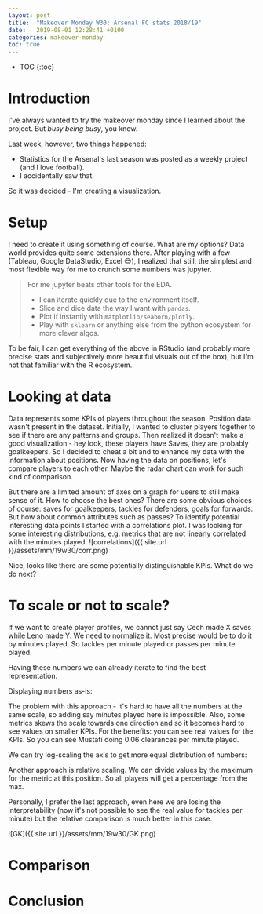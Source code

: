 ```yaml
---
layout: post
title:  "Makeover Monday W30: Arsenal FC stats 2018/19"
date:   2019-08-01 12:28:41 +0100
categories: makeover-monday
toc: true
---
```

* TOC
{:toc}

# Introduction
I've always wanted to try the makeover monday since I learned about the project. But _busy being busy_, you know.

Last week, however, two things happened:
- Statistics for the Arsenal's last season was posted as a weekly project (and I love football).
- I accidentally saw that.

So it was decided - I'm creating a visualization.


# Setup
I need to create it using something of course. What are my options? Data world provides quite some extensions there. After playing with a few (Tableau, Google DataStudio, Excel :sunglasses:), I realized that still, the simplest and most flexible way for me to crunch some numbers was jupyter.

>For me jupyter beats other tools for the EDA.
> - I can iterate quickly due to the environment itself.
> - Slice and dice data the way I want with `pandas`.
> - Plot if instantly with `matplotlib/seaborn/plotly`.
> - Play with `sklearn` or anything else from the python ecosystem for more clever algos.

To be fair, I can get everything of the above in RStudio (and probably more precise stats and subjectively more beautiful visuals out of the box), but I'm not that familiar with the R ecosystem.

# Looking at data
Data represents some KPIs of players throughout the season. Position data wasn't present in the dataset.
Initially, I wanted to cluster players together to see if there are any patterns and groups. Then realized it doesn't make a good visualization - hey look, these players have Saves, they are probably goalkeepers. So I decided to cheat a bit and to enhance my data with the information about positions.
Now having the data on positions, let's compare players to each other. Maybe the radar chart can work for such kind of comparison.

But there are a limited amount of axes on a graph for users to still make sense of it. How to choose the best ones? There are some obvious choices of course: saves for goalkeepers, tackles for defenders, goals for forwards. But how about common attributes such as passes? To identify potential interesting data points I started with a correlations plot. I was looking for some interesting distributions, e.g. metrics that are not linearly correlated with the minutes played.
![correlations]({{ site.url }}/assets/mm/19w30/corr.png)

Nice, looks like there are some potentially distinguishable KPIs. What do we do next?

# To scale or not to scale?
If we want to create player profiles, we cannot just say Cech made X saves while Leno made Y. We need to normalize it. Most precise would be to do it by minutes played. So tackles per minute played or passes per minute played.

Having these numbers we can already iterate to find the best representation.

Displaying numbers as-is:

The problem with this approach - it's hard to have all the numbers at the same scale, so adding say minutes played here is impossible. Also, some metrics skews the scale towards one direction and so it becomes hard to see values on smaller KPIs. For the benefits: you can see real values for the KPIs. So you can see Mustafi doing 0.06 clearances per minute played.


We can try log-scaling the axis to get more equal distribution of numbers:


Another approach is relative scaling. We can divide values by the maximum for the metric at this position. So all players will get a percentage from the max.



Personally, I prefer the last approach, even here we are losing the interpretability (now it's not possible to see the real value for tackles per minute) but the relative comparison is much better in this case.

![GK]({{ site.url }}/assets/mm/19w30/GK.png)

# Comparison

# Conclusion

